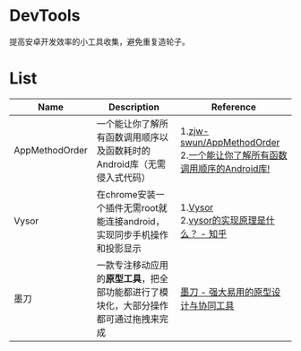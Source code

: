 # DevTools
提高安卓开发效率的小工具收集，避免重复造轮子。

# List
| Name | Description | Reference |
|-----|-----|----|
|AppMethodOrder|一个能让你了解所有函数调用顺序以及函数耗时的Android库（无需侵入式代码）|1.[zjw-swun/AppMethodOrder](https://github.com/zjw-swun/AppMethodOrder)<br />2.[一个能让你了解所有函数调用顺序的Android库!](http://www.jcodecraeer.com/a/anzhuokaifa/androidkaifa/2017/0327/7728.html)|
|Vysor|在chrome安装一个插件无需root就能连接android，实现同步手机操作和投影显示|1.[Vysor](https://www.vysor.io/)<br />2.[vysor的实现原理是什么？ - 知乎](https://www.zhihu.com/question/46229570)|
|墨刀|一款专注移动应用的**原型工具**，把全部功能都进行了模块化，大部分操作都可通过拖拽来完成|[墨刀 - 强大易用的原型设计与协同工具](https://modao.cc/)|
